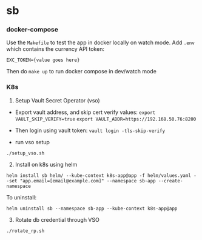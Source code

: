 # sb


### docker-compose

Use the `Makefile` to test the app in docker locally on watch mode. Add `.env` which contains the currency API token:

```
EXC_TOKEN={value goes here}
```

Then do `make up` to run docker compose in dev/watch mode

### K8s

1. Setup Vault Secret Operator (vso)

- Export vault address, and skip cert verify values:
`export VAULT_SKIP_VERIFY=true`
`export VAULT_ADDR=https://192.168.50.76:8200`

- Then login using vault token:
`vault login -tls-skip-verify`

- run vso setup
```console
./setup_vso.sh
```

2. Install on k8s using helm

```console
helm install sb helm/ --kube-context k8s-app@app -f helm/values.yaml --set "app.email=[email@example.com]" --namespace sb-app --create-namespace
```
To uninstall:
```console
helm uninstall sb --namespace sb-app --kube-context k8s-app@app
```

3. Rotate db credential through VSO

```console
./rotate_rp.sh
```

